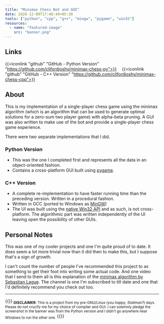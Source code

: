 ```yaml
---
title: "Minimax Chess Bot and GUI"
date: 2020-12-09T17:40:49+05:30
tools: ["python", "cpp", "g++", "mingw", "pygame", "win32"]
resources:
  - name: "featured-image"
    src: "banner.png"
---
```


## Links

{{<iconlink "github" "GitHub - Python Version" "https://github.com/clifordjoshy/minimax-chess-py">}}&emsp;
{{<iconlink "github" "GitHub - C++ Version" "https://github.com/clifordjoshy/minimax-chess-cpp">}}

## About

This is my implementation of a single-player chess game using the minimax algorithm (which is an algorithm that can be used to generate optimal solutions for a zero-sum two player game) with alpha-beta pruning. A GUI was also written to make use of the bot and provide a single-player chess game experience.

There were two separate implementations that I did.

### Python Version

- This was the one I completed first and represents all the data in an object-oriented fashion.
- Contains a cross-platform GUI built using [pygame](https://www.pygame.org/wiki/about).

### C++ Version

- A complete re-implementation to have faster running time than the preceding version. Written in a procedural fashion.
- Written in GCC (ported to Windows as [MinGW](https://sourceforge.net/projects/mingw/))
- The UI was built using the [native Win32 API](https://learn.microsoft.com/en-us/windows/win32/desktop-programming) and as such, is not cross-platform. The algorithmic part was written independently of the UI leaving open the possibility of other GUIs.

## Personal Notes

This was one of my cooler projects and one I'm quite proud of to date. It does seem a lot more trivial now than it did then to make this, but I suppose that's a sign of growth.

I can't count the number of people I've recommended this project to as something to get their foot into writing some actual code. And one video that I send to them all is this explanation of the [minimax algorithm by Sebastian Lague](https://www.youtube.com/watch?v=l-hh51ncgDI). The channel is one I'm subscribed to till date and one that I'd definitely recommend you check out too.

---

{{<raw>}}
<sub>
<b>DISCLAIMER</b>: This is a project from my pre-GNU/Linux (<i>you happy, Stallman?</i>) days. Please do not crucify me for my choice of compiler and GUI. I can solemnly pledge the screenshot in the banner was from the Python version and I didn't go anywhere near Windows to run the other one.
</sub>
{{</raw>}}
